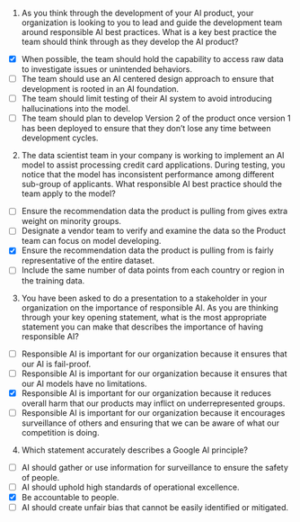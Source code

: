 1. As you think through the development of your AI product, your organization is looking to you to lead and guide the development team around responsible AI best practices. What is a key best practice the team should think through as they develop the AI product?
- [x] When possible, the team should hold the capability to access raw data to investigate issues or unintended behaviors.
- [ ] The team should use an AI centered design approach to ensure that development is rooted in an AI foundation.
- [ ] The team should limit testing of their AI system to avoid introducing hallucinations into the model.
- [ ] The team should plan to develop Version 2 of the product once version 1 has been deployed to ensure that they don’t lose any time between development cycles.

2. The data scientist team in your company is working to implement an AI model to assist processing credit card applications. During testing, you notice that the model has inconsistent performance among different sub-group of applicants. What responsible AI best practice should the team apply to the model?
- [ ] Ensure the recommendation data the product is pulling from gives extra weight on minority groups.
- [ ] Designate a vendor team to verify and examine the data so the Product team can focus on model developing.
- [x] Ensure the recommendation data the product is pulling from is fairly representative of the entire dataset.
- [ ] Include the same number of data points from each country or region in the training data.

3. You have been asked to do a presentation to a stakeholder in your organization on the importance of responsible AI. As you are thinking through your key opening statement, what is the most appropriate statement you can make that describes the importance of having responsible AI?
- [ ] Responsible AI is important for our organization because it ensures that our AI is fail-proof.
- [ ] Responsible AI is important for our organization because it ensures that our AI models have no limitations.
- [x] Responsible AI is important for our organization because it reduces overall harm that our products may inflict on underrepresented groups.
- [ ] Responsible AI is important for our organization because it encourages surveillance of others and ensuring that we can be aware of what our competition is doing.

4. Which statement accurately describes a Google AI principle?
- [ ] AI should gather or use information for surveillance to ensure the safety of people.
- [ ] AI should uphold high standards of operational excellence.
- [x] Be accountable to people.
- [ ] AI should create unfair bias that cannot be easily identified or mitigated.
